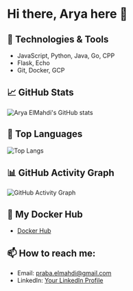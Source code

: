 # Hi there, Arya here 👋

## 🔧 Technologies & Tools
- JavaScript, Python, Java, Go, CPP
- Flask, Echo
- Git, Docker, GCP

## 📈 GitHub Stats
![Arya ElMahdi's GitHub stats](https://github-readme-stats.vercel.app/api?username=aryaelmahdi&show_icons=true&theme=radical)

## 🚀 Top Languages
![Top Langs](https://github-readme-stats.vercel.app/api/top-langs/?username=aryaelmahdi&layout=compact&theme=radical)

## 📊 GitHub Activity Graph
![GitHub Activity Graph](https://activity-graph.herokuapp.com/graph?username=aryaelmahdi&theme=react-dark)

## 📝 My Docker Hub
- [Docker Hub](https://hub.docker.com/search?q=aryaelmahdi)

## 📫 How to reach me:
- Email: [praba.elmahdi@gmail.com](mailto:praba.elmahdi@gmail)
- LinkedIn: [Your LinkedIn Profile](https://linkedin.com/in/prabarya)
